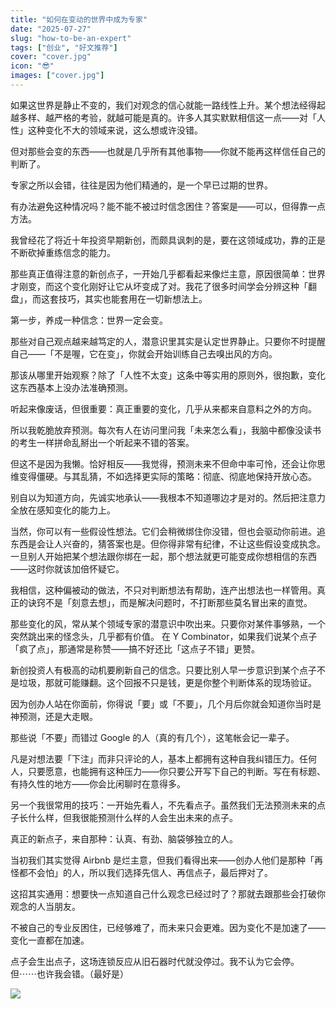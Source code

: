 ```yaml
---
title: "如何在变动的世界中成为专家"
date: "2025-07-27"
slug: "how-to-be-an-expert"
tags: ["创业", "好文推荐"]
cover: "cover.jpg"
icon: "😎"
images: ["cover.jpg"]
---
```

如果这世界是静止不变的，我们对观念的信心就能一路线性上升。某个想法经得起越多样、越严格的考验，就越可能是真的。许多人其实默默相信这一点——对「人性」这种变化不大的领域来说，这么想或许没错。



但对那些会变的东西——也就是几乎所有其他事物——你就不能再这样信任自己的判断了。



专家之所以会错，往往是因为他们精通的，是一个早已过期的世界。



有办法避免这种情况吗？能不能不被过时信念困住？答案是——可以，但得靠一点方法。



我曾经花了将近十年投资早期新创，而颇具讽刺的是，要在这领域成功，靠的正是不断砍掉重练信念的能力。



那些真正值得注意的新创点子，一开始几乎都看起来像烂主意，原因很简单：世界才刚变，而这个变化刚好让它从坏变成了对。我花了很多时间学会分辨这种「翻盘」，而这套技巧，其实也能套用在一切新想法上。



第一步，养成一种信念：世界一定会变。



那些对自己观点越来越笃定的人，潜意识里其实是认定世界静止。只要你不时提醒自己——「不是喔，它在变」，你就会开始训练自己去嗅出风的方向。



那该从哪里开始观察？除了「人性不太变」这条中等实用的原则外，很抱歉，变化这东西基本上没办法准确预测。



听起来像废话，但很重要：真正重要的变化，几乎从来都来自意料之外的方向。



所以我乾脆放弃预测。每次有人在访问里问我「未来怎么看」，我脑中都像没读书的考生一样拼命乱掰出一个听起来不错的答案。



但这不是因为我懒。恰好相反——我觉得，预测未来不但命中率可怜，还会让你思维变得僵硬。与其乱猜，不如选择更实际的策略：彻底、彻底地保持开放心态。



别自以为知道方向，先诚实地承认——我根本不知道哪边才是对的。然后把注意力全放在感知变化的能力上。



当然，你可以有一些假设性想法。它们会稍微绑住你没错，但也会驱动你前进。追东西是会让人兴奋的，猜答案也是。但你得非常有纪律，不让这些假设变成执念。
一旦别人开始把某个想法跟你绑在一起，那个想法就更可能变成你想相信的东西——这时你就该加倍怀疑它。



我相信，这种偏被动的做法，不只对判断想法有帮助，连产出想法也一样管用。真正的诀窍不是「刻意去想」，而是解决问题时，不打断那些莫名冒出来的直觉。



那些变化的风，常从某个领域专家的潜意识中吹出来。只要你对某件事够熟，一个突然跳出来的怪念头，几乎都有价值。
在 Y Combinator，如果我们说某个点子「疯了点」，那通常是称赞——搞不好还比「这点子不错」更赞。



新创投资人有极高的动机要刷新自己的信念。只要比别人早一步意识到某个点子不是垃圾，那就可能赚翻。这个回报不只是钱，更是你整个判断体系的现场验证。



因为创办人站在你面前，你得说「要」或「不要」，几个月后你就会知道你当时是神预测，还是大走眼。



那些说「不要」而错过 Google 的人（真的有几个），这笔帐会记一辈子。



凡是对想法要「下注」而非只评论的人，基本上都拥有这种自我纠错压力。任何人，只要愿意，也能拥有这种压力——你只要公开写下自己的判断。写在有标题、有持久性的地方——你会比闲聊时在意得多。



另一个我很常用的技巧：一开始先看人，不先看点子。虽然我们无法预测未来的点子长什么样，但我很能预测什么样的人会生出未来的点子。



真正的新点子，来自那种：认真、有劲、脑袋够独立的人。



当初我们其实觉得 Airbnb 是烂主意，但我们看得出来——创办人他们是那种「再怪都不会怕」的人，所以我们选择先信人、再信点子，最后押对了。



这招其实通用：想要快一点知道自己什么观念已经过时了？那就去跟那些会打破你观念的人当朋友。



不被自己的专业反困住，已经够难了，而未来只会更难。因为变化不是加速了——变化一直都在加速。



点子会生出点子，这场连锁反应从旧石器时代就没停过。我不认为它会停。
但⋯⋯也许我会错。（最好是）




![](https://prod-files-secure.s3.us-west-2.amazonaws.com/112d0858-5090-4d34-a606-b75eb8d65fd2/46476355-9cf3-4e99-9b7a-3531bc426380/1000202064.png?X-Amz-Algorithm=AWS4-HMAC-SHA256&X-Amz-Content-Sha256=UNSIGNED-PAYLOAD&X-Amz-Credential=ASIAZI2LB466RZU75WGU%2F20251006%2Fus-west-2%2Fs3%2Faws4_request&X-Amz-Date=20251006T035049Z&X-Amz-Expires=3600&X-Amz-Security-Token=IQoJb3JpZ2luX2VjEOj%2F%2F%2F%2F%2F%2F%2F%2F%2F%2FwEaCXVzLXdlc3QtMiJHMEUCIBog50Pkha3uc0LQnIw%2B%2FolbAmz7Oy5s94rNUTdm4jHxAiEAtIWeLZkOVotNp3D9pxFG5obmt5QffjjYs9hcZB7Nbs0qiAQIgf%2F%2F%2F%2F%2F%2F%2F%2F%2F%2FARAAGgw2Mzc0MjMxODM4MDUiDOjDF2%2FkZmDUgx5PzircA7IL2E20QmVTZEjUvudtGDzRATaUM5ijR0hBBn0qzlu5z1F4ezDfZz8bykihUNRrVgy3p9dwPOgbWZEw7CFI9fJo83Q0EK0hSBTmHBdpPhQXIUz9ZK0nj4HVgERETnvImvX6LpQEoTyJTXW00t34cva7LbiIg75E4RV%2FUgWnt4asCqKTF4dze09pUQzE%2B3GwMWt1%2BD7tDzXrGtTfKBrb3CHOin4wcC0tn5DLYGkmv7e5DcYVAofrw1R05apGSaspye41nB2%2FPGOtZa0soLbDNgu6H%2Fr5aEr%2BkHV0ujzIP5gHBVpaBY5GC4oFJByVXyeoTsPSZ8Ptx2A82aT6tCwWnuHyNdKn4G58D%2Fkl6ftOSuNARAYJtTfUG4Rvjk5%2B%2BebWj3LG4G2Htv90lkxrh7%2FxoSuK4zkgvoH%2B4ibtbjakLF14mPagyluJr5iM3qUptRhzeRtBq9%2BpJ17WJkdM5JoXJui30rKioNk93CUwmtbVvE4pY61bhUkT%2BUZ012URyXR9raG8V%2F1pUDQaa9tgUImM%2FFuPJlnmgU5SmTtrXfc08xCn9Wgv%2FLGDB%2FIQDlQF8HElbP6SzLLp%2B%2Fn0j7TW%2BwPhf%2FnSAY2Zew07Vy%2FlQzQmqoT9BrsLwvHzI7f4fuYVMM7%2Bi8cGOqUB0uvyiHtVssYsTt5huXfHklDc8ZHDOg%2Fcn5lkBfdvbsVLh41r4BC1G7I4Pw%2B9R247Cadd%2BWavG%2BcfIgdeY%2FM6ZvLMU3OeHSHuvOpT1HT9G1ewrDpzq7r5%2BgUZcrtwkH3expePyoEyAsbWIJuDCPf1fSZln%2BJADyvPzW4WjHgQL%2FYD4v9UDGHOaFA9%2BHGAdKpfjNNm4PCM6O43YHdkOySafm5GZOdN&X-Amz-Signature=0163d1cd7b5fcec7f1d04c0475e0a78beced046b0d9a0c4504a74870177395f2&X-Amz-SignedHeaders=host&x-amz-checksum-mode=ENABLED&x-id=GetObject)

